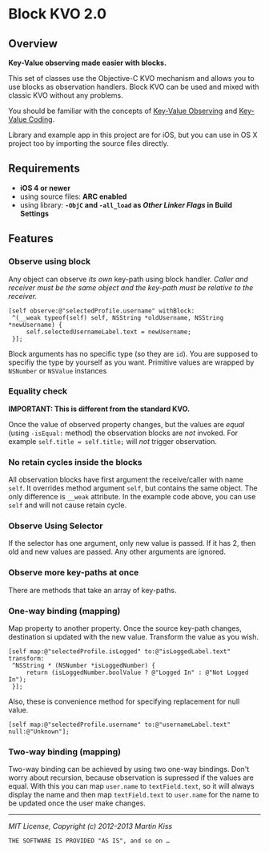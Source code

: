 Block KVO 2.0
=============

Overview
--------

**Key-Value observing made easier with blocks.**

This set of classes use the Objective-C KVO mechanism and allows you to use blocks as observation handlers.
Block KVO can be used and mixed with classic KVO without any problems.

You should be familiar with the concepts of [Key-Value Observing](http://developer.apple.com/library/mac/#documentation/Cocoa/Conceptual/KeyValueObserving/KeyValueObserving.html) and [Key-Value Coding](http://developer.apple.com/library/mac/#documentation/Cocoa/Conceptual/KeyValueCoding/Articles/KeyValueCoding.html#//apple_ref/doc/uid/10000107-SW1).

Library and example app in this project are for iOS, but you can use in OS X project too by importing the source files directly.

Requirements
-------------
  - **iOS 4 or newer**
  - using source files: **ARC enabled**
  - using library: **`-ObjC` and `-all_load` as _Other Linker Flags_ in Build Settings**


Features
--------
### Observe using block ###
Any object can observe _its own_ key-path using block handler. _Caller and receiver must be the same object and the key-path must be relative to the receiver._

```
[self observe:@"selectedProfile.username" withBlock:
 ^(__weak typeof(self) self, NSString *oldUsername, NSString *newUsername) {
     self.selectedUsernameLabel.text = newUsername;
 }];
```

Block arguments has no specific type (so they are `id`). You are supposed to specifiy the type by yourself as you want. Primitive values are wrapped by `NSNumber` or `NSValue` instances

### Equality check ###
**IMPORTANT: This is different from the standard KVO.**

Once the value of observed property changes, but the values are _equal_ (using `-isEqual:` method) the observation blocks are _not_ invoked. For example `self.title = self.title;` will _not_ trigger observation.

### No retain cycles inside the blocks ###
All observation blocks have first argument the receive/caller with name `self`. It overrides method argument `self`, but contains the same object. The only difference is `__weak` attribute. In the example code above, you can use `self` and will not cause retain cycle.

### Observe Using Selector ###
If the selector has one argument, only new value is passed. If it has 2, then old and new values are passed. Any other arguments are ignored.

### Observe more key-paths at once ###
There are methods that take an array of key-paths.

### One-way binding (mapping) ###
Map property to another property. Once the source key-path changes, destination si updated with the new value. Transform the value as you wish.

```
[self map:@"selectedProfile.isLogged" to:@"isLoggedLabel.text" transform:
 ^NSString * (NSNumber *isLoggedNumber) {
     return (isLoggedNumber.boolValue ? @"Logged In" : @"Not Logged In");
 }];
```

Also, these is convenience method for specifying replacement for null value.

```
[self map:@"selectedProfile.username" to:@"usernameLabel.text" null:@"Unknown"];
```

### Two-way binding (mapping) ###
Two-way binding can be achieved by using two one-way bindings. Don't worry about recursion, because observation is supressed if the values are equal. With this you can map `user.name` to `textField.text`, so it will always display the name and then map `textField.text` to `user.name` for the name to be updated once the user make changes.

---

_MIT License, Copyright (c) 2012-2013 Martin Kiss_

`THE SOFTWARE IS PROVIDED "AS IS", and so on …`
